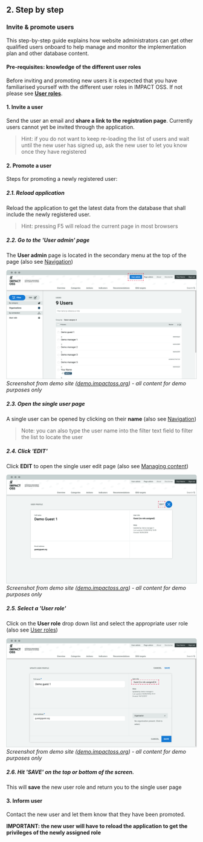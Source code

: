 ## 2. Step by step

### Invite & promote users

This step-by-step guide explains how website administrators can get other qualified users onboard to help manage and monitor the implementation plan and other database content.

#### Pre-requisites: knowledge of the different user roles

Before inviting and promoting new users it is expected that you have familiarised yourself with the different user roles in IMPACT OSS. If not please see **[User roles](/info/userroles.md)**.

#### 1. Invite a user

Send the user an email and **share a link to the registration page**. Currently users cannot yet be invited through the application.

> Hint: if you do not want to keep re-loading the list of users and wait until the new user has signed up, ask the new user to let you know once they have registered

#### 2. Promote a user

Steps for promoting a newly registered user:

##### 2.1. Reload application

Reload the application to get the latest data from the database that shall include the newly registered user.

> Hint: pressing F5 will reload the current page in most browsers

##### 2.2. Go to the 'User admin' page

The **User admin** page is located in the secondary menu at the top of the page (also see [Navigation](/intro/navigation.md))

![](/assets/m-user-list.png)
_Screenshot from demo site ([demo.impactoss.org](https://demo.impactoss.org)) - all content for demo purposes only_

##### 2.3. Open the single user page

A single user can be opened by clicking on their **name** (also see [Navigation](/intro/navigation.md))

> Note: you can also type the user name into the filter text field to filter the list to locate the user

##### 2.4. Click 'EDIT'

Click **EDIT** to open the single user edit page (also see [Managing content](/intro/management.md))

![](/assets/m-user-profile.png)
_Screenshot from demo site ([demo.impactoss.org](https://demo.impactoss.org)) - all content for demo purposes only_

##### 2.5. Select a 'User role'

Click on the **User role** drop down list and select the appropriate user role (also see [User roles](/info/userroles.md))

![](/assets/m-user-assign.png)
_Screenshot from demo site ([demo.impactoss.org](https://demo.impactoss.org)) - all content for demo purposes only_

##### 2.6. Hit 'SAVE' on the top or bottom of the screen.

This will **save** the new user role and return you to the single user page

#### 3. Inform user

Contact the new user and let them know that they have been promoted.

**IMPORTANT: the new user will have to reload the application to get the privileges of the newly assigned role**

